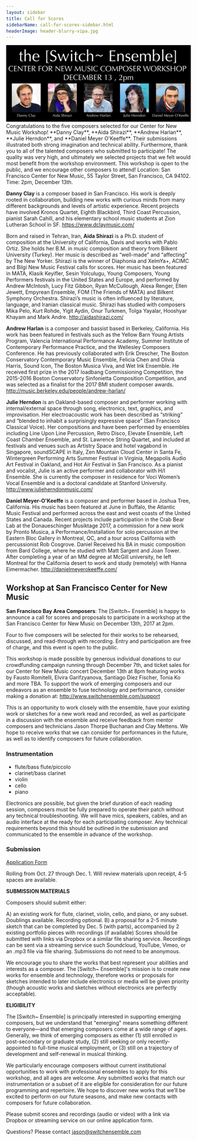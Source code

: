 ```yaml
---
layout: sidebar
title: Call for Scores
sidebarName: call-for-scores-sidebar.html
headerImage: header-blurry-vipa.jpg
---
```



<img src="switch-c4nm-workshop-dec-2017_1800px.jpg">
Congratulations to the five composers selected for our Center for New Music Workshop! **Danny Clay**, **Aida Shirazi**, **Andrew Harlan**, **Julie Herndon**, and **Daniel Meyer O'Keeffe**. Their submissions illustrated both strong imagination and technical ability. Furthermore, thank you to all of the talented composers who submitted to participate! The quality was very high, and ultimately we selected projects that we felt would most benefit from the workshop environment. This workshop is open to the public, and we encourage other composers to attend! Location: San Francisco Center for New Music, 55 Taylor Street, San Francisco, CA 94102. Time: 2pm, December 13th.

**Danny Clay** is a composer based in San Francisco. His work is deeply rooted in collaboration, building new works with curious minds from many different backgrounds and levels of artistic experience. Recent projects have involved Kronos Quartet, Eighth Blackbird, Third Coast Percussion, pianist Sarah Cahill, and his elementary school music students at Zion Lutheran School in SF. https://www.dclaymusic.com/

Born and raised in Tehran, Iran, **Aida Shirazi** is a Ph.D. student of composition at the University of California, Davis and works with Pablo Ortiz.  She holds her B.M. in music composition and theory from Bilkent University (Turkey).  Her music is described as “well-made” and “affecting” by The New Yorker. Shirazi is the winner of Diaphonia and XelmYa+, ACIMC and Bilgi New Music Festival calls for scores.  Her music has been featured in MATA, Klasik Keyifler, Sesin Yolculugu, Young Composers, Young Performers festivals in the United States and Europe, and performed by Andrew McIntosh, Lucy Fitz Gibbon, Ryan McCullough, Alexa Renger, Ellen Jewett, Empyrean Ensemble, FOM (The Friends of MATA) and Bilkent Symphony Orchestra. Shirazi’s music is often influenced by literature, language, and Iranian classical music. Shirazi has studied with composers Mika Pelo, Kurt Rohde, Yigit Aydin, Onur Turkmen, Tolga Yayalar, Hooshyar Khayam and Mark Andre. http://aidashirazi.com/

**Andrew Harlan** is a composer and bassist based in Berkeley, California. His work has been featured in festivals such as the Yellow Barn Young Artists Program, Valencia International Performance Academy, Summer Institute of Contemporary Performance Practice, and the Wellesley Composers Conference. He has previously collaborated with Erik Drescher, The Boston Conservatory Contemporary Music Ensemble, Felicia Chen and Olivia Harris, Sound Icon, The Boston Musica Viva, and Wet Ink Ensemble. He received first prize in the 2017 loadbang Commissioning Competition, the 2015-2016 Boston Conservatory Sinfonietta Composition Competition, and was selected as a finalist for the 2017 BMI student composer awards. http://music.berkeley.edu/people/andrew-harlan/

**Julie Herndon** is an Oakland-based composer and performer working with internal/external space through song, electronics, text, graphics, and improvisation. Her electroacoustic work has been described as “striking” and “blended to inhabit a surprisingly expressive space” (San Francisco Classical Voice). Her compositions and have been performed by ensembles including Line Upon Line Percussion, Retro Disco, Elevate Ensemble, Left Coast Chamber Ensemble, and St. Lawrence String Quartet, and included at festivals and venues such as Artistry Space and hotel vagabond in Singapore, soundSCAPE in Italy, Zen Mountain Cloud Center in Santa Fe, Wintergreen Performing Arts Summer Festival in Virginia, Megapolis Audio Art Festival in Oakland, and Hot Air Festival in San Francisco. As a pianist and vocalist, Julie is an active performer and collaborator with H/I Ensemble. She is currently the composer in residence for Voci Women’s Vocal Ensemble and is a doctoral candidate at Stanford University. http://www.julieherndonmusic.com/

**Daniel Meyer-O'Keeffe** is a composer and performer based in Joshua Tree, California. His music has been featured at June in Buffalo, the Atlantic Music Festival and performed across the east and west coasts of the United States and Canada. Recent projects include participation in the Crab Bear Lab at the Donaueschinger Musiktage 2017, a commission for a new work by Pronto Musica, a Performance/Installation for solo percussion at the Eastern Bloc Gallery in Montreal, QC, and a tour across California with percussionist Rob Cosgrove. Daniel Received his BA in music composition from Bard College, where he studied with Matt Sargent and Joan Tower. After completing a year of an MM degree at McGill university, he left Montreal for the California desert to work and study (remotely) with Hanna Eimermacher. http://danielmeyerokeeffe.com/



## Workshop at San Francisco Center for New Music

**San Francisco Bay Area Composers**: The [Switch~ Ensemble] is happy to announce a call for scores and proposals to participate in a workshop at the San Francisco Center for New Music on December 13th, 2017 at 2pm.

Four to five composers will be selected for their works to be rehearsed, discussed, and read-through with recording. Entry and participation are free of charge, and this event is open to the public.

This workshop is made possible by generous individual donations to our crowdfunding campaign running through December 7th, and ticket sales for our Center for New Music concert December 13th at 8pm featuring works by Fausto Romitelli, Elvira Garifzyanova, Santiago Díez Fischer, Tonia Ko and more TBA. To support the work of emerging composers and our endeavors as an ensemble to fuse technology and performance, consider making a donation at: http://www.switchensemble.com/support

This is an opportunity to work closely with the ensemble, have your existing work or sketches for a new work read and recorded, as well as participate in a discussion with the ensemble and receive feedback from mentor composers and technicians Jason Thorpe Buchanan and Clay Mettens. We hope to receive works that we can consider for performances in the future, as well as to identify composers for future collaboration.

### Instrumentation

- flute/bass flute/piccolo
- clarinet/bass clarinet
- violin
- cello
- piano

Electronics are possible, but given the brief duration of each reading session, composers must be fully prepared to operate their patch without any technical troubleshooting. We will have mics, speakers, cables, and an audio interface at the ready for each participating composer. Any technical requirements beyond this should be outlined in the submission and communicated to the ensemble in advance of the workshop.

### Submission

[Application Form](https://goo.gl/forms/x1N0RmxJm6pGXcKg2)

Rolling from Oct. 27 through Dec. 1. Will review materials upon receipt, 4-5 spaces are available.

**SUBMISSION MATERIALS**

Composers should submit either:

A) an existing work for flute, clarinet, violin, cello, and piano, or any subset. Doublings available. Recording optional.
B) a proposal for a 2-5 minute sketch that can be completed by Dec. 5 (with parts), accompanied by 2 existing portfolio pieces with recordings (if available) Scores should be submitted with links via Dropbox or a similar file sharing service. Recordings can be sent via a streaming service such Soundcloud, YouTube, Vimeo, or an .mp3 file via file sharing.
Submissions do not need to be anonymous.

We encourage you to share the works that best represent your abilities and interests as a composer. The [Switch~ Ensemble]'s mission is to create new works for ensemble and technology, therefore works or proposals for sketches intended to later include electronics or media will be given priority (though acoustic works and sketches without electronics are perfectly acceptable).

**ELIGIBILITY**

The [Switch~ Ensemble] is principally interested in supporting emerging composers, but we understand that "emerging" means something different to everyone—and that emerging composers come at a wide range of ages. Generally, we think of emerging composers as either (1) still enrolled in post-secondary or graduate study, (2) still seeking or only recently-appointed to full-time musical employment, or (3) still on a trajectory of development and self-renewal in musical thinking.

We particularly encourage composers without current institutional opportunities to work with professional ensembles to apply for this workshop, and all ages are welcome. Any submitted works that match our instrumentation or a subset of it are eligible for consideration for our future programming and repertoire. We hope to discover new works that we’ll be excited to perform on our future seasons, and make new contacts with composers for future collaboration.

Please submit scores and recordings (audio or video) with a link via Dropbox or streaming service on our online application form.

​Questions? Please contact jason@switchensemble.com
